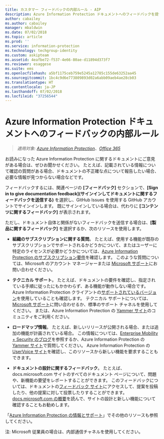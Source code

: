 ```yaml
---
title: カスタマー フィードバックの内部ルール - AIP
description: Azure Information Protection ドキュメントへのフィードバックを提供するためのオプションとガイダンス。
author: cabailey
ms.author: cabailey
manager: mbaldwin
ms.date: 07/02/2018
ms.topic: article
ms.prod: ''
ms.service: information-protection
ms.technology: techgroup-identity
ms.custom: askipteam
ms.assetid: 4eafbe72-f537-4e66-80ae-d11894d373f7
ms.reviewer: esaggese
ms.suite: ems
ms.openlocfilehash: a5bf1175ceb759e5245a12785c155de63252aa45
ms.sourcegitcommit: 1bc4c9d6e773809893d02a6abb09aeb4ae28cb03
ms.translationtype: HT
ms.contentlocale: ja-JP
ms.lasthandoff: 07/02/2018
ms.locfileid: "37256544"
---
```

# <a name="house-rules-for-feedback-on-the-azure-information-protection-documentation"></a>Azure Information Protection ドキュメントへのフィードバックの内部ルール

>*適用対象: [Azure Information Protection](https://azure.microsoft.com/pricing/details/information-protection)、[Office 365](http://download.microsoft.com/download/E/C/F/ECF42E71-4EC0-48FF-AA00-577AC14D5B5C/Azure_Information_Protection_licensing_datasheet_EN-US.pdf)*

お読みになった Azure Information Protection に関するドキュメントにご意見がある場合は、ぜひお聞かせください。 たとえば、記載されている情報について確認の質問がある場合、ドキュメントの不正確な点について報告したい場合、必要な情報が見つからない場合などです。 

フィードバックするには、関連ページの **[フィードバック]** セクションで、**[Sign in to give documentation feedback]\(サインインしてドキュメントに関するフィードバックを送信する\)** を選択し、GitHub Issues を使用する GitHub アカウントでサインインします。 既にサインインしている場合は、代わりに **[コンテンツに関するフィードバック]** が表示されます。 

ただし、ドキュメント自体と関係がないフィードバックを送信する場合は、**[製品に関するフィードバック]** を選択するか、次のリソースを使用します。
 
- **組織のサブスクリプションに関する質問**。 たとえば、使用する機能が既存のサブスクリプションでサポートされるかどうかについて、またはユーザーに特定のライセンスが必要かどうかについては、[Azure Information Protection のサブスクリプション要件](./get-started/requirements.md#subscription-for-azure-information-protection)を確認します。 このような質問については、Microsoft のアカウント マネージャーまたは [Microsoft サポート](./get-started/information-support.md#to-contact-microsoft-support)にお問い合わせください。
    
- **テクニカル サポート**。 たとえば、ドキュメントの要件を確認し、指定されている手順に従ったにもかかわらず、ある機能が動作しない場合です。 Azure Information Protection クライアントの[サポートされているバージョン](./rms-client/client-version-release-history.md#servicing-information-and-timelines)を使用していることも確認します。 テクニカル サポートについては、[Microsoft サポート](./get-started/information-support.md#to-contact-microsoft-support)に問い合わせるか、標準のサポート チャネルを使用してください。 または、Azure Information Protection の [Yammer サイト](https://www.yammer.com/AskIPTeam)のコミュニティをご利用ください。

- **ロードマップ情報**。 たとえば、新しいリリースが公開される場合、または追加の機能が計画されている場合。 この情報については、[Enterprise Mobility + Security のブログ](https://cloudblogs.microsoft.com/enterprisemobility/?product=azure-information-protection,azure-rights-management-services)を参照するか、Azure Information Protection の [Yammer サイト](https://www.yammer.com/AskIPTeam)で質問してください。 Azure Information Protection の [UserVoice サイト](https://msip.uservoice.com)を確認し、このリソースから新しい機能を要求することもできます。

- **ドキュメントの設計に関するフィードバック**。 たとえば、docs.microsoft.com サイトのすべてのドキュメント ページについて、問題や、新機能の要望をレポートすることができます。 このフィードバックについては、ドキュメントの[フィードバック サイト](https://msdocs.uservoice.com/forums/364242-general-site-feedback)にアクセスして、提案を投稿したり、他の提案に対して投票したりすることができます。 [docs.microsoft.com の概要](/teamblog/introducing-docs-microsoft-com/)を読んで、サイトの設計と新しい機能について確認することもお勧めします。

「[Azure Information Protection の情報とサポート](./get-started/information-support.md)」でその他のリソースも参照してください。 

注: Microsoft 従業員の場合は、内部通信チャネルを使用してください。

